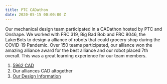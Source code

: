 ```yaml
---
title: PTC CADathon
date: 2020-05-15 00:00:00 Z
---
```


Our mechanical design team participated in a CADathon hosted by PTC and Onshape. We worked with FRC 319, Big Bad Bob and FRC 8046, the LakerBots to design a alliance of robots that could grocery shop during the COVID-19 Pandemic. Over 150 teams participated, our alliance won the amazing alliance award for the best alliance and our robot placed 7th overall. This was a great learning experience for our team members.

1. [5962 CAD](https://cad.onshape.com/documents/595876952dfcab4364614079/w/cf5dc32d726bf53582f918b9/e/c158d3e932d89ce6e6c9c254)
2. Our alliances CAD altogether
3. [Our Design Information](https://docs.google.com/document/d/1osmw3NvZfzLelL8pjB3a_et2_P0ztA7sI75Yt5uqhKo/edit?usp=sharing)

